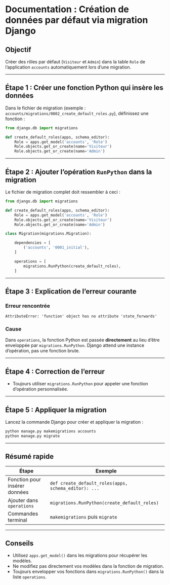 # Documentation : Création de données par défaut via migration Django

## Objectif

Créer des rôles par défaut (`Visiteur` et `Admin`) dans la table `Role` de l’application `accounts` automatiquement lors d’une migration.

---

## Étape 1 : Créer une fonction Python qui insère les données

Dans le fichier de migration (exemple : `accounts/migrations/0002_create_default_roles.py`), définissez une fonction :

```python
from django.db import migrations

def create_default_roles(apps, schema_editor):
    Role = apps.get_model('accounts', 'Role')
    Role.objects.get_or_create(name='Visiteur')
    Role.objects.get_or_create(name='Admin')
```

---

## Étape 2 : Ajouter l’opération `RunPython` dans la migration

Le fichier de migration complet doit ressembler à ceci :

```python
from django.db import migrations

def create_default_roles(apps, schema_editor):
    Role = apps.get_model('accounts', 'Role')
    Role.objects.get_or_create(name='Visiteur')
    Role.objects.get_or_create(name='Admin')

class Migration(migrations.Migration):

    dependencies = [
        ('accounts', '0001_initial'),
    ]

    operations = [
        migrations.RunPython(create_default_roles),
    ]
```

---

## Étape 3 : Explication de l’erreur courante

### Erreur rencontrée

```
AttributeError: 'function' object has no attribute 'state_forwards'
```

### Cause

Dans `operations`, la fonction Python est passée **directement** au lieu d’être enveloppée par `migrations.RunPython`. Django attend une instance d’opération, pas une fonction brute.

---

## Étape 4 : Correction de l’erreur

* Toujours utiliser `migrations.RunPython` pour appeler une fonction d’opération personnalisée.

---

## Étape 5 : Appliquer la migration

Lancez la commande Django pour créer et appliquer la migration :

```bash
python manage.py makemigrations accounts
python manage.py migrate
```

---

## Résumé rapide

| Étape                         | Exemple                                              |
| ----------------------------- | ---------------------------------------------------- |
| Fonction pour insérer données | `def create_default_roles(apps, schema_editor): ...` |
| Ajouter dans `operations`     | `migrations.RunPython(create_default_roles)`         |
| Commandes terminal            | `makemigrations` puis `migrate`                      |

---

## Conseils

* Utilisez `apps.get_model()` dans les migrations pour récupérer les modèles.
* Ne modifiez pas directement vos modèles dans la fonction de migration.
* Toujours envelopper vos fonctions dans `migrations.RunPython()` dans la liste `operations`.


